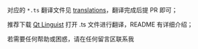 对应的 `*.ts` 翻译文件见 [translations](https://github.com/SunnyCapturer/translations)，翻译完成后提 PR 即可；

推荐下载 [Qt Linguist](https://github.com/lelegard/qtlinguist-installers/releases) 打开 .ts 文件进行翻译，README 有详细介绍；

若需要任何帮助或困惑，请在任何留言区联系我

